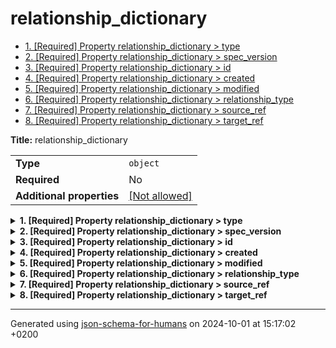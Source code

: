 # relationship_dictionary

- [1. [Required] Property relationship_dictionary > type](#type)
- [2. [Required] Property relationship_dictionary > spec_version](#spec_version)
- [3. [Required] Property relationship_dictionary > id](#id)
- [4. [Required] Property relationship_dictionary > created](#created)
- [5. [Required] Property relationship_dictionary > modified](#modified)
- [6. [Required] Property relationship_dictionary > relationship_type](#relationship_type)
- [7. [Required] Property relationship_dictionary > source_ref](#source_ref)
- [8. [Required] Property relationship_dictionary > target_ref](#target_ref)

**Title:** relationship_dictionary

|                           |                                                         |
| ------------------------- | ------------------------------------------------------- |
| **Type**                  | `object`                                                |
| **Required**              | No                                                      |
| **Additional properties** | [[Not allowed]](# "Additional Properties not allowed.") |

<details>
<summary>
<strong> <a name="type"></a>1. [Required] Property relationship_dictionary > type</strong>  

</summary>
<blockquote>

|              |          |
| ------------ | -------- |
| **Type**     | `string` |
| **Required** | Yes      |

**Description:** property extension from the request (coming from the STIX format)

</blockquote>
</details>

<details>
<summary>
<strong> <a name="spec_version"></a>2. [Required] Property relationship_dictionary > spec_version</strong>  

</summary>
<blockquote>

|              |         |
| ------------ | ------- |
| **Type**     | `const` |
| **Required** | Yes     |

**Description:** version of the stix format

Specific value: `"relationship"`

</blockquote>
</details>

<details>
<summary>
<strong> <a name="id"></a>3. [Required] Property relationship_dictionary > id</strong>  

</summary>
<blockquote>

|              |          |
| ------------ | -------- |
| **Type**     | `string` |
| **Required** | Yes      |

| Restrictions                      |                                                                                       |
| --------------------------------- | ------------------------------------------------------------------------------------- |
| **Must match regular expression** | ```^relationship--.*$``` [Test](https://regex101.com/?regex=%5Erelationship--.%2A%24) |

</blockquote>
</details>

<details>
<summary>
<strong> <a name="created"></a>4. [Required] Property relationship_dictionary > created</strong>  

</summary>
<blockquote>

|              |             |
| ------------ | ----------- |
| **Type**     | `string`    |
| **Required** | Yes         |
| **Format**   | `date-time` |

**Description:** timestamp of the creation in ISO-8601 (UTC)

</blockquote>
</details>

<details>
<summary>
<strong> <a name="modified"></a>5. [Required] Property relationship_dictionary > modified</strong>  

</summary>
<blockquote>

|              |             |
| ------------ | ----------- |
| **Type**     | `string`    |
| **Required** | Yes         |
| **Format**   | `date-time` |

**Description:** timestamp of the modification in ISO-8601 (UTC)

</blockquote>
</details>

<details>
<summary>
<strong> <a name="relationship_type"></a>6. [Required] Property relationship_dictionary > relationship_type</strong>  

</summary>
<blockquote>

|              |          |
| ------------ | -------- |
| **Type**     | `string` |
| **Required** | Yes      |

**Description:** relationship type of the deviation

</blockquote>
</details>

<details>
<summary>
<strong> <a name="source_ref"></a>7. [Required] Property relationship_dictionary > source_ref</strong>  

</summary>
<blockquote>

|              |          |
| ------------ | -------- |
| **Type**     | `string` |
| **Required** | Yes      |

**Description:** reference to the source indicator

| Restrictions                      |                                                                                 |
| --------------------------------- | ------------------------------------------------------------------------------- |
| **Must match regular expression** | ```^indicator--.*$``` [Test](https://regex101.com/?regex=%5Eindicator--.%2A%24) |

</blockquote>
</details>

<details>
<summary>
<strong> <a name="target_ref"></a>8. [Required] Property relationship_dictionary > target_ref</strong>  

</summary>
<blockquote>

|              |          |
| ------------ | -------- |
| **Type**     | `string` |
| **Required** | Yes      |

**Description:** reference to the target indicator

| Restrictions                      |                                                                                 |
| --------------------------------- | ------------------------------------------------------------------------------- |
| **Must match regular expression** | ```^indicator--.*$``` [Test](https://regex101.com/?regex=%5Eindicator--.%2A%24) |

</blockquote>
</details>

----------------------------------------------------------------------------------------------------------------------------
Generated using [json-schema-for-humans](https://github.com/coveooss/json-schema-for-humans) on 2024-10-01 at 15:17:02 +0200